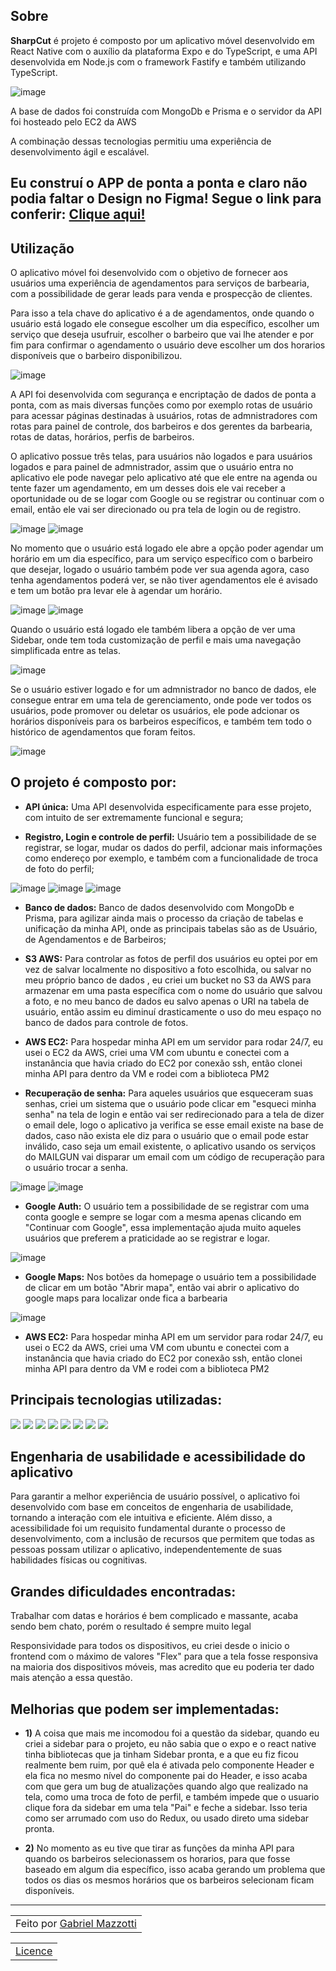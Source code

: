 ## Sobre

**SharpCut** é projeto é composto por um aplicativo móvel desenvolvido em React Native com o auxílio da plataforma Expo e do TypeScript, e uma API desenvolvida em Node.js com o framework Fastify e também utilizando TypeScript. 

![image](https://user-images.githubusercontent.com/70278577/232252768-55011811-e908-4cac-afc7-891614a68a03.png)

A base de dados foi construída com MongoDb e Prisma e o servidor da API foi hosteado pelo EC2 da AWS

A combinação dessas tecnologias permitiu uma experiência de desenvolvimento ágil e escalável.

## Eu construí o APP de ponta a ponta e claro não podia faltar o Design no Figma! Segue o link para conferir: <a href="https://www.figma.com/file/dQGgpP6ZoErJ4U79iMfNvM/SharpCut-Mobile-Design?node-id=0%3A1&t=VY0GwgB6jG8K4XmQ-1" >Clique aqui!</a>

## Utilização

O aplicativo móvel foi desenvolvido com o objetivo de fornecer aos usuários uma experiência de agendamentos para serviços de barbearia, com a possibilidade de gerar leads para venda e prospecção de clientes.

Para isso a tela chave do aplicativo é a de agendamentos, onde quando o usuário está logado ele consegue escolher um dia específico, escolher um serviço que deseja usufruir, escolher o barbeiro que vai lhe atender e por fim para confirmar o agendamento o usuário deve escolher um dos horarios disponíveis que o barbeiro disponibilizou.

![image](https://user-images.githubusercontent.com/70278577/232252900-59ca31eb-7337-488e-a2d2-448285f4ac0f.png)


A API foi desenvolvida com segurança e encriptação de dados de ponta a ponta, com as mais diversas funções como por exemplo rotas de usuário para acessar páginas destinadas à usuários, rotas de admnistradores com rotas para painel de controle, dos barbeiros e dos gerentes da barbearia, rotas de datas, horários, perfis de barbeiros.

O aplicativo possue três telas, para usuários não logados e para usuários logados e para painel de admnistrador, assim que o usuário entra no aplicativo ele pode navegar pelo aplicativo até que ele entre na agenda ou tente fazer um agendamento, em um desses dois ele vai receber a oportunidade ou de se logar com Google ou se registrar ou continuar com o email, então ele vai ser direcionado ou pra tela de login ou de registro.

![image](https://user-images.githubusercontent.com/70278577/232252986-7e12b77c-4feb-4bda-8c5e-3853291bc2bb.png)
![image](https://user-images.githubusercontent.com/70278577/232252996-f4831451-1ba1-480d-94f5-b6593a05a74d.png)

No momento que o usuário está logado ele abre a opção poder agendar um horário em um dia específico, para um serviço específico com o barbeiro que desejar, logado o usuário também pode ver sua agenda agora, caso tenha agendamentos poderá ver, se não tiver agendamentos ele é avisado e tem um botão pra levar ele à agendar um horário.

![image](https://user-images.githubusercontent.com/70278577/232253207-92bd8fec-ffb2-46b5-ad0e-a598cd8a4207.png)
![image](https://user-images.githubusercontent.com/70278577/232253218-980910eb-3703-467b-8785-a41d8c4c661a.png)

Quando o usuário está logado ele também libera a opção de ver uma Sidebar, onde tem toda customização de perfil e mais uma navegação simplificada entre as telas.

![image](https://user-images.githubusercontent.com/70278577/232253233-21279dbd-c89e-4021-95f4-cd50448251a3.png)

Se o usuário estiver logado e for um admnistrador no banco de dados, ele consegue entrar em uma tela de gerenciamento, onde pode ver todos os usuários, pode promover ou deletar os usuários, ele pode adcionar os horários disponíveis para os barbeiros específicos, e também tem todo o histórico de agendamentos que foram feitos.

![image](https://user-images.githubusercontent.com/70278577/232253243-66f2062c-d12e-4103-9986-8ddcaece9410.png)

## O projeto é composto por:

- **API única:** Uma API desenvolvida especificamente para esse projeto, com intuito de ser extremamente funcional e segura;

- **Registro, Login e controle de perfil:** Usuário tem a possibilidade de se registrar, se logar, mudar os dados do perfil, adcionar mais informações como endereço por exemplo, e também com a funcionalidade de troca de foto do perfil;

![image](https://user-images.githubusercontent.com/70278577/232253565-19e4a1aa-9ebb-4ead-9a74-6778fe4eb59d.png)
![image](https://user-images.githubusercontent.com/70278577/232253574-8c9a8101-aa16-4591-a7bf-597147aa5f75.png)
![image](https://user-images.githubusercontent.com/70278577/232253587-f4ede9a5-2d29-4de7-8c6d-94e8cf27778d.png)


- **Banco de dados:** Banco de dados desenvolvido com MongoDb e Prisma, para agilizar ainda mais o processo da criação de tabelas e unificação da minha API, onde as principais tabelas são as de Usuário, de Agendamentos e de Barbeiros;

- **S3 AWS:** Para controlar as fotos de perfil dos usuários eu optei por em vez de salvar localmente no dispositivo a foto escolhida, ou salvar no meu próprio banco de dados , eu criei um bucket no S3 da AWS para armazenar em uma pasta específica com o nome do usuário que salvou a foto, e no meu banco de dados eu salvo apenas o URI na tabela de usuário, então assim eu diminuí drasticamente o uso do meu espaço no banco de dados para controle de fotos.

- **AWS EC2:** Para hospedar minha API em um servidor para rodar 24/7, eu usei o EC2 da AWS, criei uma VM com ubuntu e conectei com a instanância que havia criado do EC2 por conexão ssh, então clonei minha API para dentro da VM e rodei com a biblioteca PM2

- **Recuperação de senha:** Para aqueles usuários que esqueceram suas senhas, criei um sistema que o usuário pode clicar em "esqueci minha senha" na tela de login e então vai ser redirecionado para a tela de dizer o email dele, logo o aplicativo ja verifica se esse email existe na base de dados, caso não exista ele diz para o usuário que o email pode estar inválido, caso seja um email existente, o aplicativo usando os serviços do MAILGUN vai disparar um email com um código de recuperação para o usuário trocar a senha.

![image](https://user-images.githubusercontent.com/70278577/232253739-c20a0d42-e03e-476d-bbe1-71e59971fbd9.png)
![image](https://user-images.githubusercontent.com/70278577/232253745-e12342c6-3556-40a6-aee8-1fb1bb3fe417.png)

- **Google Auth:** O usuário tem a possibilidade de se registrar com uma conta google e sempre se logar com a mesma apenas clicando em "Continuar com Google", essa implementação ajuda muito aqueles usuários que preferem a praticidade ao se registrar e logar.

![image](https://user-images.githubusercontent.com/70278577/232253892-69632821-c484-4e4b-b2a9-365816f01ed1.png)


- **Google Maps:** Nos botões da homepage o usuário tem a possibilidade de clicar em um botão "Abrir mapa", então vai abrir o aplicativo do google maps para localizar onde fica a barbearia

![image](https://user-images.githubusercontent.com/70278577/232253884-394b8892-5eaf-433a-88c8-f5589e5350ed.png)

- **AWS EC2:** Para hospedar minha API em um servidor para rodar 24/7, eu usei o EC2 da AWS, criei uma VM com ubuntu e conectei com a instanância que havia criado do EC2 por conexão ssh, então clonei minha API para dentro da VM e rodei com a biblioteca PM2


## Principais tecnologias utilizadas:

<div>
    <img src="https://img.shields.io/badge/TYPESCRIPT-000B1D?style=for-the-badge&logo=TYPESCRIPT&logoColor=white" />
    <img src="https://img.shields.io/badge/node.js-000B1D?style=for-the-badge&logo=node.js&logoColor=white" />
    <img src="https://img.shields.io/badge/react_native-000B1D.svg?style=for-the-badge&logo=react&logoColor=%white" /> 
    <img src="https://img.shields.io/badge/Prisma-000B1D?style=for-the-badge&logo=Prisma&logoColor=white" /> 
    <img src="https://img.shields.io/badge/MongoDB-000B1D.svg?style=for-the-badge&logo=mongodb&logoColor=white" /> 
    <img src="https://img.shields.io/badge/EXPO-000B1D.svg?style=for-the-badge&logo=expo&logoColor=white" /> 
    <img src="https://img.shields.io/badge/AWS-000B1D.svg?style=for-the-badge&logo=amazon-aws&logoColor=white" />
    <img src="https://img.shields.io/badge/GOOGLE-000B1D.svg?style=for-the-badge&logo=google&logoColor=white" /> 
  
</div>

## Engenharia de usabilidade e acessibilidade do aplicativo <br>

Para garantir a melhor experiência de usuário possível, o aplicativo foi desenvolvido com base em conceitos de engenharia de usabilidade, tornando a interação com ele intuitiva e eficiente. Além disso, a acessibilidade foi um requisito fundamental durante o processo de desenvolvimento, com a inclusão de recursos que permitem que todas as pessoas possam utilizar o aplicativo, independentemente de suas habilidades físicas ou cognitivas.

## Grandes dificuldades encontradas:

   Trabalhar com datas e horários é bem complicado e massante, acaba sendo bem chato, porém o resultado é sempre muito legal
   
   Responsividade para todos os dispositivos, eu criei desde o inicio o frontend com o máximo de valores "Flex" para que a tela fosse responsiva na maioria       dos dispositivos móveis, mas acredito que eu poderia ter dado mais atenção a essa questão.
   
## Melhorias que podem ser implementadas:

- **1)**    A coisa que mais me incomodou foi a questão da sidebar, quando eu criei a sidebar para o projeto, eu não sabia que o expo e o react native tinha     bibliotecas que ja tinham Sidebar pronta, e a que eu fiz ficou realmente bem ruim, por quê ela é ativada pelo componente Header e ela fica no mesmo nível do componente pai do Header, e isso acaba com que gera um bug de atualizações quando algo que realizado na tela, como uma troca de foto de perfil, e também impede que o usuario clique fora da sidebar em uma tela "Pai" e feche a sidebar. Isso teria como ser arrumado com uso do Redux, ou usado direto uma sidebar pronta.

- **2)**    No momento as eu tive que tirar as funções da minha API para quando os barbeiros selecionassem os horarios, para que fosse baseado em algum dia específico, isso acaba gerando um problema que todos os dias os mesmos horários que os barbeiros selecionam ficam disponíveis.

---

<table>
    <td>
      Feito por <a href="https://github.com/Mazzotti1">Gabriel Mazzotti</a>
    </td>
</table>
<table>
    <td>
        <a href="https://github.com/Mazzotti1/BarberCutApp/blob/main/LICENSE">Licence</a>
    </td>
</table>

